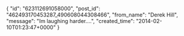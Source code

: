  {
   "id": "623112691058000",
   "post_id": "462493170453287_490608044308466",
   "from_name": "Derek Hill",
   "message": "Im laughing harder....",
   "created_time": "2014-02-10T01:23:47+0000"
 }
